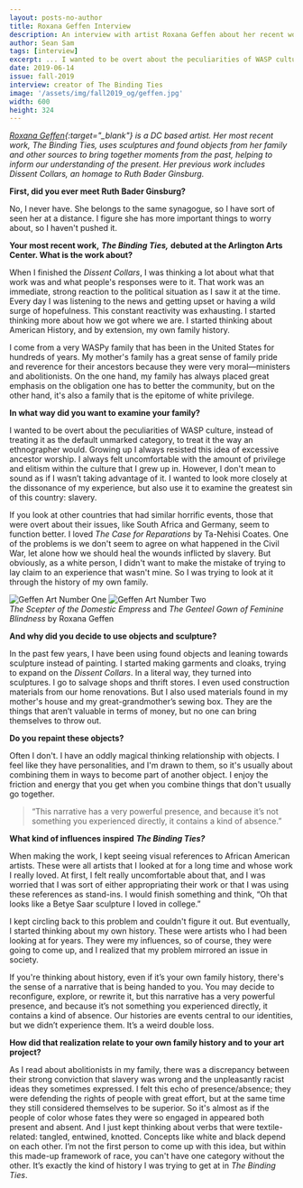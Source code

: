 ```yaml
---
layout: posts-no-author
title: Roxana Geffen Interview
description: An interview with artist Roxana Geffen about her recent work The Binding Ties.
author: Sean Sam
tags: [interview]
excerpt: ... I wanted to be overt about the peculiarities of WASP culture, instead of treating it as the default unmarked category, to treat it the way an ethnographer would. Growing up I always resisted this idea of excessive ancestor worship ...
date: 2019-06-14
issue: fall-2019
interview: creator of The Binding Ties
image: '/assets/img/fall2019_og/geffen.jpg'
width: 600
height: 324
---
```

*[Roxana Geffen](http://www.roxanaalgergeffen.com/){:target="_blank"} is a DC based artist. Her most recent work, The Binding Ties, uses sculptures and found objects from her family and other sources to bring together moments from the past, helping to inform our understanding of the present. Her previous work includes Dissent Collars, an homage to Ruth Bader Ginsburg.*


**First, did you ever meet Ruth Bader Ginsburg?**

No, I never have. She belongs to the same synagogue, so I have sort of seen her at a distance. I figure she has more important things to worry about, so I haven't pushed it.


**Your most recent work,** _**The Binding Ties,**_ **debuted at the Arlington Arts Center. What is the work about?**

When I finished the *Dissent Collars*, I was thinking a lot about what that work was and what people's responses were to it. That work was an immediate, strong reaction to the political situation as I saw it at the time. Every day I was listening to the news and getting upset or having a wild surge of hopefulness. This constant reactivity was exhausting. I started thinking more about how we got where we are. I started thinking about American History, and by extension, my own family history.

I come from a very WASPy family that has been in the United States for hundreds of years. My mother's family has a great sense of family pride and reverence for their ancestors because they were very moral—ministers and abolitionists. On the one hand, my family has always placed great emphasis on the obligation one has to better the community, but on the other hand, it's also a family that is the epitome of white privilege.


**In what way did you want to examine your family?**

I wanted to be overt about the peculiarities of WASP culture, instead of treating it as the default unmarked category, to treat it the way an ethnographer would. Growing up I always resisted this idea of excessive ancestor worship. I always felt uncomfortable with the amount of privilege and elitism within the culture that I grew up in. However, I don't mean to sound as if I wasn’t taking advantage of it. I wanted to look more closely at the dissonance of my experience, but also use it to examine the greatest sin of this country: slavery.

If you look at other countries that had similar horrific events, those that were overt about their issues, like South Africa and Germany, seem to function better. I loved *The Case for Reparations* by Ta-Nehisi Coates. One of the problems is we don't seem to agree on what happened in the Civil War, let alone how we should heal the wounds inflicted by slavery. But obviously, as a white person, I didn't want to make the mistake of trying to lay claim to an experience that wasn't mine. So I was trying to look at it through the history of my own family.


<div class="u-release my-4">
<img src="{{ '/assets/img/fall2019/geffen2.jpg' | prepend: site.baseurl }}" class="img-fluid px-2 pb-4 pb-md-0" alt="Geffen Art Number One"/>
<img src="{{ '/assets/img/fall2019/geffen1.jpg' | prepend: site.baseurl }}" class="img-fluid px-2" alt="Geffen Art Number Two"/>
</div>
<footer class="blockquote-footer mb-3"> <cite title="Source Title">The Scepter of the Domestic Empress</cite> and <cite title="Source Title">The Genteel Gown of Feminine Blindness</cite> by Roxana Geffen</footer>

**And why did you decide to use objects and sculpture?**

In the past few years, I have been using found objects and leaning towards sculpture instead of painting. I started making garments and cloaks, trying to expand on the *Dissent Collars*. In a literal way, they turned into sculptures. I go to salvage shops and thrift stores. I even used construction materials from our home renovations. But I also used materials found in my mother's house and my great-grandmother’s sewing box. They are the things that aren’t valuable in terms of money, but no one can bring themselves to throw out.


**Do you repaint these objects?**

Often I don't. I have an oddly magical thinking relationship with objects. I feel like they have personalities, and I'm drawn to them, so it's usually about combining them in ways to become part of another object. I enjoy the friction and energy that you get when you combine things that don't usually go together.

<div class="u-release my-5">
    <div class="container">
    <blockquote class="blockquote">
    <p class="h2">&#8220;This narrative has a very powerful presence, and because it’s not something you experienced directly, it contains a kind of absence.&#8221;</p>
    </blockquote>
</div>
</div>

**What kind of influences inspired** _**The Binding Ties?**_

When making the work, I kept seeing visual references to African American artists. These were all artists that I looked at for a long time and whose work I really loved. At first, I felt really uncomfortable about that, and I was worried that I was sort of either appropriating their work or that I was using these references as stand-ins. I would finish something and think, “Oh that looks like a Betye Saar sculpture I loved in college.”

I kept circling back to this problem and couldn't figure it out. But eventually, I started thinking about my own history. These were artists who I had been looking at for years. They were my influences, so of course, they were going to come up, and I realized that my problem mirrored an issue in society.

If you're thinking about history, even if it’s your own family history, there's the sense of a narrative that is being handed to you. You may decide to reconfigure, explore, or rewrite it, but this narrative has a very powerful presence, and because it’s not something you experienced directly, it contains a kind of absence. Our histories are events central to our identities, but we didn’t experience them. It’s a weird double loss.

**How did that realization relate to your own family history and to your art project?**

As I read about abolitionists in my family, there was a discrepancy between their strong conviction that slavery was wrong and the unpleasantly racist ideas they sometimes expressed. I felt this echo of presence/absence; they were defending the rights of people with great effort, but at the same time they still considered themselves to be superior. So it's almost as if the people of color whose fates they were so engaged in appeared both present and absent. And I just kept thinking about verbs that were textile-related: tangled, entwined, knotted. Concepts like white and black depend on each other. I’m not the first person to come up with this idea, but within this made-up framework of race, you can't have one category without the other.  It’s exactly the kind of history I was trying to get at in *The Binding Ties*.
